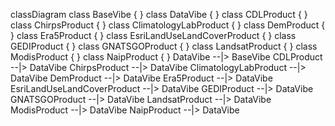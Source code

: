 <script src="https://cdn.jsdelivr.net/npm/mermaid/dist/mermaid.min.js"></script>
<div class="mermaid">

classDiagram
  class BaseVibe {
  }
  class DataVibe {
  }
  class CDLProduct {
  }
  class ChirpsProduct {
  }
  class ClimatologyLabProduct {
  }
  class DemProduct {
  }
  class Era5Product {
  }
  class EsriLandUseLandCoverProduct {
  }
  class GEDIProduct {
  }
  class GNATSGOProduct {
  }
  class LandsatProduct {
  }
  class ModisProduct {
  }
  class NaipProduct {
  }
  DataVibe --|> BaseVibe
  CDLProduct --|> DataVibe
  ChirpsProduct --|> DataVibe
  ClimatologyLabProduct --|> DataVibe
  DemProduct --|> DataVibe
  Era5Product --|> DataVibe
  EsriLandUseLandCoverProduct --|> DataVibe
  GEDIProduct --|> DataVibe
  GNATSGOProduct --|> DataVibe
  LandsatProduct --|> DataVibe
  ModisProduct --|> DataVibe
  NaipProduct --|> DataVibe


</div>